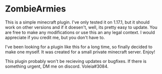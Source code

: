 # ZombieArmies

This is a simple minecraft plugin. I've only tested it on 1.17.1, but it should work on other versions and if it doesen't, well, its pretty easy to update. You are free to make any modifications or use this an any legal context. I would appreciate if you credit me, but you don't have to.

I've been looking for a plugin like this for a long time, so finally decided to make one myself. It was created for a small private minecraft server. Enjoy!

This plugin probably won't be recieving updates or bugfixes. If there is something urgent, DM me on discord. Voleia#3084.

